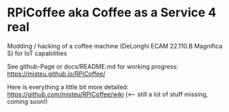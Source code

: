 # RPiCoffee aka Coffee as a Service 4 real
Modding / hacking of a coffee machine (DeLonghi ECAM 22.110.B Magnifica S) for IoT capabilities 

See github-Page or docs/README.md for working progress: https://misteu.github.io/RPiCoffee/

Here is everything a little bit more detailed: https://github.com/misteu/RPiCoffee/wiki (<-- still a lot of stuff missing, coming soon!)
